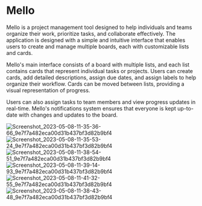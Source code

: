 # Mello

Mello is a project management tool designed to help individuals and teams organize their work, prioritize tasks, and collaborate effectively. The application is designed with a simple and intuitive interface that enables users to create and manage multiple boards, each with customizable lists and cards.

Mello's main interface consists of a board with multiple lists, and each list contains cards that represent individual tasks or projects. Users can create cards, add detailed descriptions, assign due dates, and assign labels to help organize their workflow. Cards can be moved between lists, providing a visual representation of progress.

Users can also assign tasks to team members and view progress updates in real-time. Mello's notifications system ensures that everyone is kept up-to-date with changes and updates to the board.

![Screenshot_2023-05-08-11-35-36-66_9e7f7a482eca00d31b437bf3d82b9bf4](https://user-images.githubusercontent.com/108234210/236765585-0bab3114-1d1e-4ee5-9e9e-a45f2b782fe8.jpg)
![Screenshot_2023-05-08-11-35-53-24_9e7f7a482eca00d31b437bf3d82b9bf4](https://user-images.githubusercontent.com/108234210/236765602-141e3fdd-e95d-45b1-b250-f8d71211b181.jpg)
![Screenshot_2023-05-08-11-38-54-51_9e7f7a482eca00d31b437bf3d82b9bf4](https://user-images.githubusercontent.com/108234210/236765606-0c990845-ff8c-4a40-81be-48abed1f6535.jpg)
![Screenshot_2023-05-08-11-39-14-93_9e7f7a482eca00d31b437bf3d82b9bf4](https://user-images.githubusercontent.com/108234210/236765611-d1291905-bf49-4b96-83f0-e42ba64fc7ae.jpg)
![Screenshot_2023-05-08-11-41-32-55_9e7f7a482eca00d31b437bf3d82b9bf4](https://user-images.githubusercontent.com/108234210/236765613-9ffc04a8-5fb8-489a-94d0-85b58c651fd1.jpg)
![Screenshot_2023-05-08-11-38-43-48_9e7f7a482eca00d31b437bf3d82b9bf4](https://user-images.githubusercontent.com/108234210/236765614-13fb7420-9382-48fa-b66b-e1637f08d818.jpg)
